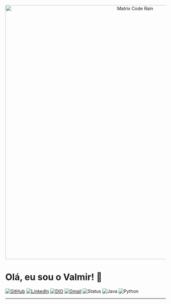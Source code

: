 <p align="center">
  <img src="https://i.gifer.com/origin/6e/6edda9a85d31b6b6c8efc9743c1e8a3b_w200.gif" alt="Matrix Code Rain" width="800"/>
</p>

# Olá, eu sou o Valmir! 👋

[![GitHub](https://img.shields.io/badge/GitHub-181717?style=for-the-badge&logo=github&logoColor=white)](https://github.com/valmiris)
[![LinkedIn](https://img.shields.io/badge/LinkedIn-0077B5?style=for-the-badge&logo=linkedin&logoColor=white)](https://www.linkedin.com/in/valmir-barbosa-de-farias-71a6b463)
[![DIO](https://img.shields.io/badge/DIO.me-EC1C24?style=for-the-badge&logo=readme&logoColor=white)](https://www.dio.me/users/valmirbarbosa30)
[![Gmail](https://img.shields.io/badge/Gmail-D14836?style=for-the-badge&logo=gmail&logoColor=white)](mailto:Valmirbarbosa30@gmail.com)
![Status](https://img.shields.io/badge/Status-Always%20Learning-brightgreen?style=for-the-badge)
![Java](https://img.shields.io/badge/Java-ED8B00?style=for-the-badge&logo=openjdk&logoColor=white)
![Python](https://img.shields.io/badge/Python-3776AB?style=for-the-badge&logo=python&logoColor=white)

---
